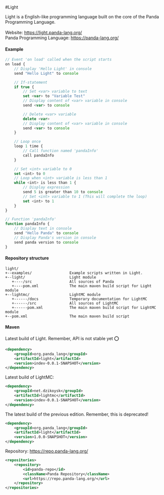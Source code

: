 #Light

Light is a English-like programming language built on the core of the Panda Programming Language.
<br>
<br>
Website: https://light.panda-lang.org/
<br>
Panda Programming Language: https://panda-lang.org/
<br>
#### Example
```javascript
// Event 'on load' called when the script starts
on load {
    // Display 'Hello Light' in console
    send "Hello Light" to console

    // If-statement
    if true {
        // Set <var> variable to text
        set <var> to "Variable Test"
        // Display content of <var> variable in console
        send <var> to console

        // Delete <var> variable
        delete <var>
        // Display content of <var> variable in console
        send <var> to console
    }

    // Loop once
    loop 1 time {
        // Call function named 'pandaInfo'
        call pandaInfo
    }

    // Set <int> variable to 0
    set <int> to 0
    // Loop when <int> variable is less than 1
    while <int> is less than 1 {
        // Display expression
        send 5 is greater than 10 to console
        // Set <int> variable to 1 (This will complete the loop)
        set <int> to 1
    }
}

// Function 'pandaInfo'
function pandaInfo {
    // Display text in console
    send "Hello Panda" to console
    // Display Panda's version in console
    send panda version to console
}
```

#### Repository structure

```
light/
+--examples/                 Example scripts written in Light.
+--light/                    Light module
   +----/src                 All sources of Panda
   +----pom.xml              The main maven build script for Light module
+--lightmc/                  LightMC module
   +------/docs              Temporary documentation for LightMC
   +------/src               All sources of LightMC
   +------pom.xml            The main maven build script for LightMC module
+--pom.xml                   The main maven build script
```

#### Maven

Latest build of Light. Remember, API is not stable yet :o:
```xml
<dependency>
    <groupId>org.panda_lang</groupId>
    <artifactId>light</artifactId>
    <version>indev-0.0.1-SNAPSHOT</version>
</dependency>
```
Latest build of LightMC:
```xml
<dependency>
    <groupId>net.dzikoysk</groupId>
    <artifactId>lightmc</artifactId>
    <version>indev-0.0.1-SNAPSHOT</version>
</dependency>
```
The latest build of the previous edition. Remember, this is deprecated!
```xml
<dependency>
    <groupId>org.panda_lang</groupId>
    <artifactId>light</artifactId>
    <version>1.0.0-SNAPSHOT</version>
</dependency>
```
Repository: https://repo.panda-lang.org/
```xml
<repositories>
    <repository>
        <id>panda-repo</id>
        <className>Panda Repository</className>
        <url>https://repo.panda-lang.org/</url>
    </repository>
</repositories>
```
